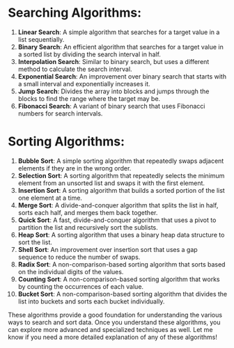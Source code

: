 # Searching Algorithms:

1. **Linear Search**: A simple algorithm that searches for a target value in a list sequentially.
2. **Binary Search**: An efficient algorithm that searches for a target value in a sorted list by dividing the search interval in half.
3. **Interpolation Search**: Similar to binary search, but uses a different method to calculate the search interval.
4. **Exponential Search**: An improvement over binary search that starts with a small interval and exponentially increases it.
5. **Jump Search**: Divides the array into blocks and jumps through the blocks to find the range where the target may be.
6. **Fibonacci Search**: A variant of binary search that uses Fibonacci numbers for search intervals.

# Sorting Algorithms:

1. **Bubble Sort**: A simple sorting algorithm that repeatedly swaps adjacent elements if they are in the wrong order.
2. **Selection Sort**: A sorting algorithm that repeatedly selects the minimum element from an unsorted list and swaps it with the first element.
3. **Insertion Sort**: A sorting algorithm that builds a sorted portion of the list one element at a time.
4. **Merge Sort**: A divide-and-conquer algorithm that splits the list in half, sorts each half, and merges them back together.
5. **Quick Sort**: A fast, divide-and-conquer algorithm that uses a pivot to partition the list and recursively sort the sublists.
6. **Heap Sort**: A sorting algorithm that uses a binary heap data structure to sort the list.
7. **Shell Sort**: An improvement over insertion sort that uses a gap sequence to reduce the number of swaps.
8. **Radix Sort**: A non-comparison-based sorting algorithm that sorts based on the individual digits of the values.
9. **Counting Sort**: A non-comparison-based sorting algorithm that works by counting the occurrences of each value.
10. **Bucket Sort**: A non-comparison-based sorting algorithm that divides the list into buckets and sorts each bucket individually.

These algorithms provide a good foundation for understanding the various ways to search and sort data. Once you understand these algorithms, you can explore more advanced and specialized techniques as well. Let me know if you need a more detailed explanation of any of these algorithms!
